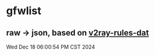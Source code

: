 # gfwlist
## raw -> json, based on [v2ray-rules-dat](https://github.com/Loyalsoldier/v2ray-rules-dat)
Wed Dec 18 06:00:54 PM CST 2024

